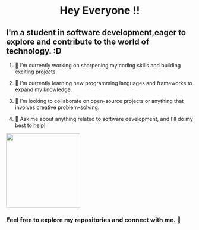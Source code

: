 
<h1 align="center"> Hey Everyone !!</h1>
<h2 align="left" height="50px">I'm a student in software development,eager to explore and contribute to the world of technology. :D </h2>

<ol>
<li><p align="left" height="20px">🔭 I’m currently working on sharpening my coding skills and building exciting projects.</p></li>
<li><p align="left" height="20px">🌱 I’m currently learning new programming languages and frameworks to expand my knowledge.</p></li>
<li><p align="left" height="20px">👯 I’m looking to collaborate on open-source projects or anything that involves creative problem-solving.</p></li>
<li><p align="left" height="20px">💬 Ask me about anything related to software development, and I'll do my best to help!</p></li>
</ol>

<div align="left">
  <img src="https://mir-s3-cdn-cf.behance.net/project_modules/max_1200/348e84165485635.66548e472c62a.png" height="199px" />
</div>

<div align="left">
  <h3 align="left">Feel free to explore my repositories and connect with me. 🚀</h3> 
</div>
